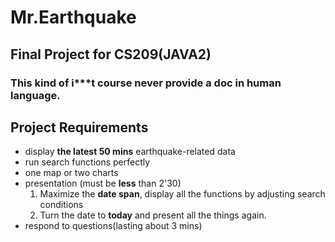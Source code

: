 # Mr.Earthquake
## Final Project for CS209(JAVA2)
### This kind of i***t course never provide a doc in human language.
## Project Requirements

* display **the latest 50 mins** earthquake-related data
* run search functions perfectly
* one map or two charts
* presentation (must be **less** than 2'30)
	1. Maximize the **date span**, display all the functions by adjusting search conditions 
	2. Turn the date to **today** and present all the things again.
* respond to questions(lasting about 3 mins)